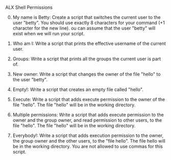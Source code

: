 ALX Shell Permissions

0. My name is Betty: Create a script that switches the current user to the user "betty". You should use exactly 8 characters for your command (+1 character for the new line). ou can assume that the user "betty" will exist when we will run your script. 

1. Who am I: Write a script that prints the effective username of the current user.

2. Groups: Write a script that prints all the groups the current user is part of.

3. New owner: Write a script that changes the owner of the file "hello" to the user "betty".

4. Empty!: Write a script that creates an empty file called "hello".

5. Execute: Write a script that adds execute permission to the owner of the file "hello". The file "hello" will be in the working directory.

6. Multiple permissions: Write a script that adds execute permission to the owner and the group owner, and read permission to other users, to the file "hello". The file "hello" will be in the working directory.

7. Everybody!: Write a script that adds execution permission to the owner, the group owner and the other users, to the "file hello". The file hello will be in the working directory. You are not allowed to use commas for this script.
